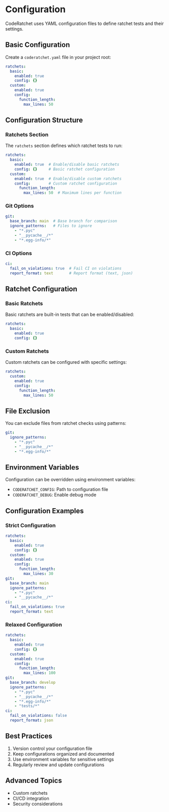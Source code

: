# Configuration

CodeRatchet uses YAML configuration files to define ratchet tests and their settings.

## Basic Configuration

Create a `coderatchet.yaml` file in your project root:

```yaml
ratchets:
  basic:
    enabled: true
    config: {}
  custom:
    enabled: true
    config:
      function_length:
        max_lines: 50
```

## Configuration Structure

### Ratchets Section

The `ratchets` section defines which ratchet tests to run:

```yaml
ratchets:
  basic:
    enabled: true  # Enable/disable basic ratchets
    config: {}     # Basic ratchet configuration
  custom:
    enabled: true  # Enable/disable custom ratchets
    config:        # Custom ratchet configuration
      function_length:
        max_lines: 50  # Maximum lines per function
```

### Git Options

```yaml
git:
  base_branch: main  # Base branch for comparison
  ignore_patterns:   # Files to ignore
    - "*.pyc"
    - "__pycache__/*"
    - "*.egg-info/*"
```

### CI Options

```yaml
ci:
  fail_on_violations: true  # Fail CI on violations
  report_format: text       # Report format (text, json)
```

## Ratchet Configuration

### Basic Ratchets

Basic ratchets are built-in tests that can be enabled/disabled:

```yaml
ratchets:
  basic:
    enabled: true
    config: {}
```

### Custom Ratchets

Custom ratchets can be configured with specific settings:

```yaml
ratchets:
  custom:
    enabled: true
    config:
      function_length:
        max_lines: 50
```

## File Exclusion

You can exclude files from ratchet checks using patterns:

```yaml
git:
  ignore_patterns:
    - "*.pyc"
    - "__pycache__/*"
    - "*.egg-info/*"
```

## Environment Variables

Configuration can be overridden using environment variables:

- `CODERATCHET_CONFIG`: Path to configuration file
- `CODERATCHET_DEBUG`: Enable debug mode

## Configuration Examples

### Strict Configuration

```yaml
ratchets:
  basic:
    enabled: true
    config: {}
  custom:
    enabled: true
    config:
      function_length:
        max_lines: 30
git:
  base_branch: main
  ignore_patterns:
    - "*.pyc"
    - "__pycache__/*"
ci:
  fail_on_violations: true
  report_format: text
```

### Relaxed Configuration

```yaml
ratchets:
  basic:
    enabled: true
    config: {}
  custom:
    enabled: true
    config:
      function_length:
        max_lines: 100
git:
  base_branch: develop
  ignore_patterns:
    - "*.pyc"
    - "__pycache__/*"
    - "*.egg-info/*"
    - "tests/*"
ci:
  fail_on_violations: false
  report_format: json
```

## Best Practices

1. Version control your configuration file
2. Keep configurations organized and documented
3. Use environment variables for sensitive settings
4. Regularly review and update configurations

## Advanced Topics

- Custom ratchets
- CI/CD integration
- Security considerations 